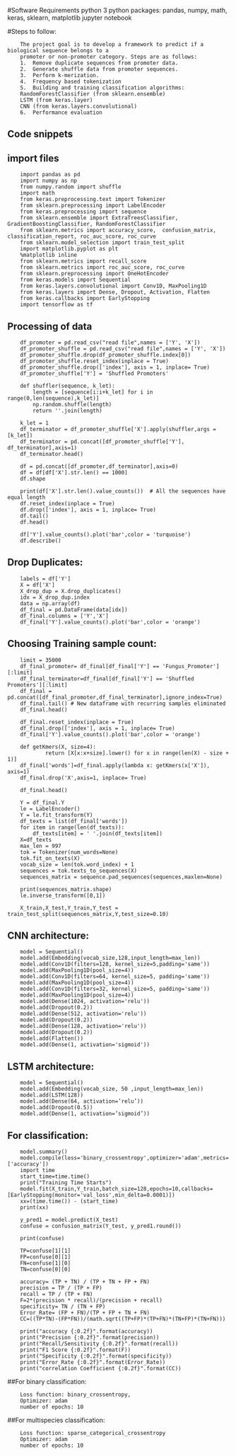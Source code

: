 #Software Requirements
python 3
python packages: pandas, numpy, math, keras, sklearn, matplotlib 
jupyter notebook


#Steps to follow:

        The project goal is to develop a framework to predict if a biological sequence belongs to a 
        promoter or non-promoter category. Steps are as follows:
        1.	Remove duplicate sequences from promoter data.
        2.	Generate shuffle data from promoter sequences.
        3.	Perform k-merization.
        4.	Frequency based tokenization
        5.	Building and training classification algorithms:
        RandomForestClassifier (from sklearn.ensemble)
        LSTM (from keras.layer)
        CNN (from keras.layers.convolutional)
        6.	Performance evaluation  

## Code snippets
## import files
        import pandas as pd
        import numpy as np
        from numpy.random import shuffle
        import math  
        from keras.preprocessing.text import Tokenizer
        from sklearn.preprocessing import LabelEncoder
        from keras.preprocessing import sequence
        from sklearn.ensemble import ExtraTreesClassifier, GradientBoostingClassifier, RandomForestClassifier
        from sklearn.metrics import accuracy_score,  confusion_matrix, classification_report, roc_auc_score, roc_curve
        from sklearn.model_selection import train_test_split
        import matplotlib.pyplot as plt
        %matplotlib inline
        from sklearn.metrics import recall_score
        from sklearn.metrics import roc_auc_score, roc_curve
        from sklearn.preprocessing import OneHotEncoder
        from keras.models import Sequential
        from keras.layers.convolutional import Conv1D, MaxPooling1D
        from keras.layers import Dense, Dropout, Activation, Flatten
        from keras.callbacks import EarlyStopping
        import tensorflow as tf

## Processing of data
        df_promoter = pd.read_csv("read file",names = ['Y', 'X'])
        df_promoter_shuffle = pd.read_csv("read file",names = ['Y', 'X'])
        df_promoter_shuffle.drop(df_promoter_shuffle.index[0])
        df_promoter_shuffle.reset_index(inplace = True)
        df_promoter_shuffle.drop(['index'], axis = 1, inplace= True)
        df_promoter_shuffle['Y'] = 'Shuffled Promoters'

        def shuffler(sequence, k_let):
            length = [sequence[i:i+k_let] for i in range(0,len(sequence),k_let)]
            np.random.shuffle(length)
            return ''.join(length)

        k_let = 1
        df_terminator = df_promoter_shuffle['X'].apply(shuffler,args = [k_let])
        df_terminator = pd.concat([df_promoter_shuffle['Y'], df_terminator],axis=1)
        df_terminator.head()

        df = pd.concat([df_promoter,df_terminator],axis=0)
        df = df[df['X'].str.len() == 1000]
        df.shape
        
        print(df['X'].str.len().value_counts())  # All the sequences have equal length
        df.reset_index(inplace = True)
        df.drop(['index'], axis = 1, inplace= True)
        df.tail()
        df.head()
        
        df['Y'].value_counts().plot('bar',color = 'turquoise')
        df.describe()

## Drop Duplicates: 

        labels = df['Y']
        X = df['X']
        X_drop_dup = X.drop_duplicates()
        idx = X_drop_dup.index
        data = np.array(df)
        df_final = pd.DataFrame(data[idx])
        df_final.columns = ['Y','X']
        df_final['Y'].value_counts().plot('bar',color = 'orange')

## Choosing Training sample count:
   
        limit = 35000
        df_final_promoter= df_final[df_final['Y'] == 'Fungus_Promoter'][:limit]
        df_final_terminator=df_final[df_final['Y'] == 'Shuffled Promoters'][:limit]
        df_final = pd.concat([df_final_promoter,df_final_terminator],ignore_index=True)
        df_final.tail() # New dataframe with recurring samples eliminated
        df_final.head()
        
        df_final.reset_index(inplace = True)
        df_final.drop(['index'], axis = 1, inplace= True)
        df_final['Y'].value_counts().plot('bar',color = 'orange')
        
        def getKmers(X, size=4):
                return [X[x:x+size].lower() for x in range(len(X) - size + 1)]
        df_final['words']=df_final.apply(lambda x: getKmers(x['X']), axis=1)
        df_final.drop('X',axis=1, inplace= True)
        
        df_final.head()
        
        Y = df_final.Y
        le = LabelEncoder()
        Y = le.fit_transform(Y)
        df_texts = list(df_final['words'])
        for item in range(len(df_texts)):
            df_texts[item] = ' '.join(df_texts[item])
        X=df_texts
        max_len = 997
        tok = Tokenizer(num_words=None)
        tok.fit_on_texts(X)
        vocab_size = len(tok.word_index) + 1
        sequences = tok.texts_to_sequences(X)
        sequences_matrix = sequence.pad_sequences(sequences,maxlen=None)
        
        print(sequences_matrix.shape)
        le.inverse_transform([0,1])

        X_train,X_test,Y_train,Y_test = train_test_split(sequences_matrix,Y,test_size=0.10)

        
## CNN architecture:
        
        model = Sequential()
        model.add(Embedding(vocab_size,128,input_length=max_len))
        model.add(Conv1D(filters=128, kernel_size=5,padding='same'))
        model.add(MaxPooling1D(pool_size=4))
        model.add(Conv1D(filters=64, kernel_size=5, padding='same'))
        model.add(MaxPooling1D(pool_size=4))
        model.add(Conv1D(filters=32, kernel_size=5, padding='same'))
        model.add(MaxPooling1D(pool_size=4))
        model.add(Dense(1024, activation='relu'))
        model.add(Dropout(0.2))
        model.add(Dense(512, activation='relu'))
        model.add(Dropout(0.2))
        model.add(Dense(128, activation='relu'))
        model.add(Dropout(0.2))
        model.add(Flatten())
        model.add(Dense(1, activation='sigmoid'))

## LSTM architecture:

        model = Sequential()
        model.add(Embedding(vocab_size, 50 ,input_length=max_len))
        model.add(LSTM(128))
        model.add(Dense(64, activation=’relu’))
        model.add(Dropout(0.5))
        model.add(Dense(1, activation=’sigmoid’))
    
## For classification: 
        model.summary()
        model.compile(loss='binary_crossentropy',optimizer='adam',metrics=['accuracy'])
        import time
        start_time=time.time()
        print("Training Time Starts")
        model.fit(X_train,Y_train,batch_size=128,epochs=10,callbacks=[EarlyStopping(monitor='val_loss',min_delta=0.0001)])
        xx=(time.time()) - (start_time)
        print(xx)

        y_pred1 = model.predict(X_test)
        confuse = confusion_matrix(Y_test, y_pred1.round())

        print(confuse)

        TP=confuse[1][1]
        FP=confuse[0][1]
        FN=confuse[1][0]
        TN=confuse[0][0]

        accuracy= (TP + TN) / (TP + TN + FP + FN)
        precision = TP / (TP + FP)
        recall = TP / (TP + FN)
        F=2*(precision * recall)/(precision + recall)
        specificity= TN / (TN + FP) 
        Error_Rate= (FP + FN)/(TP + FP + TN + FN)
        CC=((TP*TN)-(FP*FN))/(math.sqrt((TP+FP)*(TP+FN)*(TN+FP)*(TN+FN)))

        print("accuracy {:0.2f}".format(accuracy))
        print("Precision {:0.2f}".format(precision))
        print("Recall/Sensitivity {:0.2f}".format(recall))
        print("F1 Score {:0.2f}".format(F))
        print("Specificity {:0.2f}".format(specificity))
        print("Error_Rate {:0.2f}".format(Error_Rate))
        print("correlation Coefficient {:0.2f}".format(CC))
   
##For binary classification:     
         
        Loss function: binary_crossentropy,
        Optimizer: adam
        number of epochs: 10

##For multispecies classification: 

        Loss function: sparse_categorical_crossentropy
        Optimizer: adam
        number of epochs: 10
